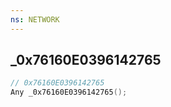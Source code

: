 ```yaml
---
ns: NETWORK
---
```

## _0x76160E0396142765

```c
// 0x76160E0396142765
Any _0x76160E0396142765();
```

